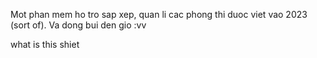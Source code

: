 Mot phan mem ho tro sap xep, quan li cac phong thi duoc viet vao 2023 (sort of). Va dong bui den gio :vv

what is this shiet
